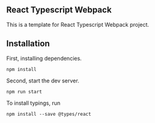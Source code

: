 ## React Typescript Webpack

This is a template for React Typescript Webpack project.

## Installation

First, installing dependencies.

```
npm install
```

Second, start the dev server.

```
npm run start
```

To install typings, run

```
npm install --save @types/react
```